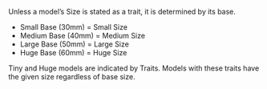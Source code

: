 Unless a model’s Size is stated as a trait, it is determined by its base.
- Small Base (30mm) = Small Size
- Medium Base (40mm) = Medium Size
- Large Base (50mm) = Large Size
- Huge Base (60mm) = Huge Size

Tiny and Huge models are indicated by Traits. Models with these traits have the given size regardless of base size.